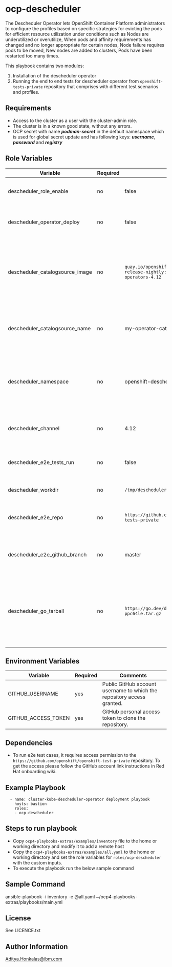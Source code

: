 ocp-descheduler
============

The Descheduler Operator lets OpenShift Container Platform administrators to configure the profiles based on specific strategies for evicting the pods for efficient resource utilization under conditions such as Nodes are underutilized or overutilize, When pods and affinity requirements has changed and no longer appropriate for certain nodes, Node failure requires pods to be moved, New nodes are added to clusters, Pods have been restarted too many times.

This playbook contains two modules:
1. Installation of the descheduler operator
2. Running the end to end tests for descheduler operator from `openshift-tests-private` repository that comprises with different test scenarios and profiles.


Requirements
------------

- Access to the cluster as a user with the cluster-admin role.
- The cluster is in a known good state, without any errors.
- OCP secret with name ***podman-secret*** in the default namespace which is used for global secret update and has following keys: ***username***, ***password*** and ***registry***


Role Variables
--------------

| Variable                          | Required | Default                                                                              | Comments                                                                                                                      |
|-----------------------------------|----------|--------------------------------------------------------------------------------------|-------------------------------------------------------------------------------------------------------------------------------|
| descheduler_role_enable           | no       | false                                                                                | Set the flag `true` to run this playbook.                                                                                     |
| descheduler_operator_deploy       | no       | false                                                                                | Set the flag `true` to deploy descheduler operator.                                                                           |
| descheduler_catalogsource_image   | no       | `quay.io/openshift-release-dev/ocp-release-nightly:iib-int-index-art-operators-4.12` | Descheduler operator image index for catalog source, the default has been given for operator version 4.12 ART.                |
| descheduler_catalogsource_name    | no       | my-operator-catalog                                                                  | Custom catalog source name, if not defined default will be used.                                                              |
| descheduler_namespace             | no       | openshift-descheduler                                                                | Custom namespace name to create a new namespace, if not defined the default wil be used.                                      |
| descheduler_channel               | no       | 4.12                                                                                 | Channel version for the descheduler operator.                                                                                 |
| descheduler_e2e_tests_run         | no       | false                                                                                | Set the flag `true` for running descheduler e2e tests.                                                                        |
| descheduler_workdir               | no       | `/tmp/descheduler`                                                                   | Working directory for descheduler.                                                                                            |
| descheduler_e2e_repo              | no       | `https://github.com/openshift/openshift-tests-private`                               | GitHub repository for running the e2e tests.                                                                                  |
| descheduler_e2e_github_branch     | no       | master                                                                               | GitHub repository branch name for running the e2e tests.                                                                      |
| descheduler_go_tarball            | no       | `https://go.dev/dl/go1.18.4.linux-ppc64le.tar.gz`                                    | Golang tarball for `ppc64le` arch with version `>= 1.18`, the default is given for version `1.18.4` as a minimum requirement. |  


Environment Variables
---------------------

| Variable             | Required       | Comments 
|----------------------|----------------|--------------------------------------------
| GITHUB_USERNAME      | yes            | Public GitHub account username to which the repository access granted.
| GITHUB_ACCESS_TOKEN  | yes            | GitHub personal access token to clone the repository.


Dependencies
------------

- To run e2e test cases, it requires access permission to the `https://github.com/openshift/openshift-test-private` repository. To get the access please follow the GitHub account link instructions in Red Hat onboarding wiki.


Example Playbook
----------------

```
  - name: cluster-kube-descheduler-operator deployment playbook
    hosts: bastion
    roles:
    - ocp-descheduler
```


Steps to run playbook
----------------------

 - Copy `ocp4-playbooks-extras/examples/inventory` file to the home or working directory and modify it to add a remote host
 - Copy the `ocp4-playbooks-extras/examples/all.yaml` to the home or working directory and set the role variables for `roles/ocp-descheduler` with the custom inputs.
 - To execute the playbook run the below sample command


Sample Command
---------------

ansible-playbook -i inventory -e @all.yaml ~/ocp4-playbooks-extras/playbooks/main.yml


License
-------

See LICENCE.txt


Author Information
------------------

Aditya.Honkalas@ibm.com
